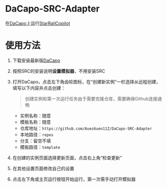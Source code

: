 # DaCapo-SRC-Adapter
在[DaCapo](https://github.com/Aues6uen11Z/DaCapo)上运行[StarRailCopilot](https://github.com/LmeSzinc/StarRailCopilot)

# 使用方法

1. 下载安装最新版[DaCapo](https://github.com/Aues6uen11Z/DaCapo/releases/latest)
2. 按照SRC的安装说明**设置模拟器**，不用安装SRC

3. 打开DaCapo，点击左下角齿轮图标，在“创建新实例”一栏选择从远程创建，填写以下内容并点击创建：

   > 创建实例和第一次运行任务由于需要克隆仓库，需要确保Github连接通畅

   - 实例名称：随意
   - 模板名称：随意
   - 仓库地址：`https://github.com/Aues6uen11Z/DaCapo-SRC-Adapter`
   - 本地路径：`repos`
   - 分支：留空不填
   - 模板路径：`template`

4. 在创建的实例页面选择更新页面，点击右上角“检查更新”
5. 在其他设置页面修改自己的设置
6. 点击左下角或主页运行按钮开始运行，第一次需手动打开模拟器

